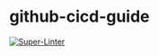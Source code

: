 # github-cicd-guide

[![Super-Linter](https://github.com/KazutoshiMasaki/github-cicd-guide/actions/workflows/super-linter.yml/badge.svg)](https://github.com/marketplace/actions/super-linter)
